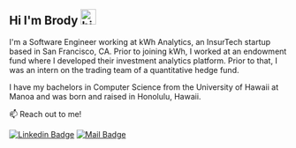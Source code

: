 ## Hi I'm Brody <img src="https://user-images.githubusercontent.com/1303154/88677602-1635ba80-d120-11ea-84d8-d263ba5fc3c0.gif" width="28px" alt="hi">

I'm a Software Engineer working at kWh Analytics, an InsurTech startup based in San Francisco, CA. Prior to joining kWh, I worked at an endowment fund where I developed their investment analytics platform. Prior to that, I was an intern on the trading team of a quantitative hedge fund. 

I have my bachelors in Computer Science from the University of Hawaii at Manoa and was born and raised in Honolulu, Hawaii.

:mailbox: Reach out to me!

 [![Linkedin Badge](https://img.shields.io/badge/-brodyu-0e76a8?style=flat&labelColor=0e76a8&logo=linkedin&logoColor=white)](https://www.linkedin.com/in/brodyu/) [![Mail Badge](https://img.shields.io/badge/-brodyuehara@gmail.com-c0392b?style=flat&labelColor=c0392b&logo=gmail&logoColor=white)](mailto:brodyuehara@gmail.com)
